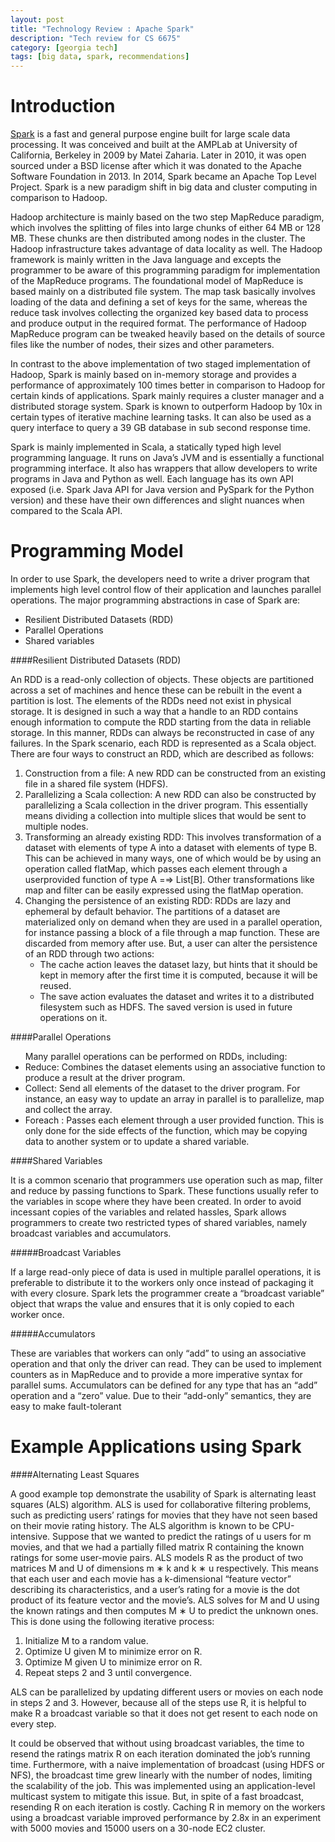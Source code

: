 ```yaml
---
layout: post
title: "Technology Review : Apache Spark"
description: "Tech review for CS 6675"
category: [georgia tech]
tags: [big data, spark, recommendations]
---  
```


Introduction
============

[Spark](http://spark.apache.org/) is a fast and general purpose engine built for large scale data processing. It was conceived and built at the AMPLab at University of California, Berkeley in 2009 by Matei Zaharia. Later in 2010, it was open sourced under a BSD license after which it was donated to the Apache Software Foundation in 2013. In 2014, Spark became an Apache Top Level Project. Spark is a new paradigm shift in big data and cluster computing in comparison to Hadoop.     


Hadoop architecture is mainly based on the two step MapReduce paradigm, which involves the splitting of files into large chunks of either 64 MB or 128 MB. These chunks are then distributed among nodes in the cluster. The Hadoop infrastructure takes advantage of data locality as well. The Hadoop framework is mainly written in the Java language and excepts the programmer to be aware of this programming paradigm for implementation of the MapReduce programs. The foundational model of MapReduce is based mainly on a distributed file system. The map task basically involves loading of the data and defining a set of keys for the same, whereas the reduce task involves collecting the organized key based data to process and produce output in the required format. The performance of Hadoop MapReduce program can be tweaked heavily based on the details of source files like the number of nodes, their sizes and other parameters.     


In contrast to the above implementation of two staged implementation of Hadoop, Spark is mainly based on in-memory storage and provides a performance of approximately 100 times better in comparison to Hadoop for certain kinds of applications. Spark mainly requires a cluster manager and a distributed storage system. Spark is known to outperform Hadoop by 10x in certain types of iterative machine learning tasks. It can also be used as a query interface to query a 39 GB database in sub second response time.    


Spark is mainly implemented in Scala, a statically typed high level programming language. It runs on Java’s JVM and is essentially a functional programming interface. It also has wrappers that allow developers to write programs in Java and Python as well. Each language has its own API exposed (i.e. Spark Java API for Java version and PySpark for the Python version) and these have their own differences and slight nuances when compared to the Scala API.



Programming Model
=================


In order to use Spark, the developers need to write a driver program that implements
high level control flow of their application and launches parallel operations.
The major programming abstractions in case of Spark are:
<ul>
<li>Resilient Distributed Datasets (RDD)</li>
<li>Parallel Operations</li>
<li>Shared variables</li>
</ul>

####Resilient Distributed Datasets (RDD)



An RDD is a read-only collection of objects. These objects are partitioned
across a set of machines and hence these can be rebuilt in the event a partition
is lost. The elements of the RDDs need not exist in physical storage. It is
designed in such a way that a handle to an RDD contains enough information
to compute the RDD starting from the data in reliable storage. In this manner,
RDDs can always be reconstructed in case of any failures. In the Spark scenario,
each RDD is represented as a Scala object. There are four ways to construct an
RDD, which are described as follows:
<ol>
<li>Construction from a file: A new RDD can be constructed from an
existing file in a shared file system (HDFS).</li>
<li> Parallelizing a Scala collection: A new RDD can also be constructed
by parallelizing a Scala collection in the driver program. This essentially
means dividing a collection into multiple slices that would be sent to multiple
nodes.</li>
<li> Transforming an already existing RDD: This involves transformation
of a dataset with elements of type A into a dataset with elements of type
B. This can be achieved in many ways, one of which would be by using
an operation called flatMap, which passes each element through a userprovided
function of type A =⇒ List[B]. Other transformations like map
and filter can be easily expressed using the flatMap operation.</li>
<li> Changing the persistence of an existing RDD: RDDs are lazy and
ephemeral by default behavior. The partitions of a dataset are materialized
only on demand when they are used in a parallel operation, for
instance passing a block of a file through a map function. These are discarded
from memory after use. But, a user can alter the persistence of an
RDD through two actions:
<ul>
<li> The cache action leaves the dataset lazy, but hints that it should be
kept in memory after the first time it is computed, because it will be
reused.</li>
<li> The save action evaluates the dataset and writes it to a distributed
filesystem such as HDFS. The saved version is used in future operations
on it.</li></ul>
</li></ol>


####Parallel Operations


<ul>
Many parallel operations can be performed on RDDs, including:
<li> Reduce: Combines the dataset elements using an associative function to
produce a result at the driver program.</li>
<li> Collect: Send all elements of the dataset to the driver program. For
instance, an easy way to update an array in parallel is to parallelize, map
and collect the array.</li>
<li> Foreach : Passes each element through a user provided function. This is
only done for the side effects of the function, which may be copying data
to another system or to update a shared variable.</li>
</ul>

####Shared Variables



It is a common scenario that programmers use operation such as map, filter
and reduce by passing functions to Spark. These functions usually refer to the
variables in scope where they have been created. In order to avoid incessant
copies of the variables and related hassles, Spark allows programmers to create
two restricted types of shared variables, namely broadcast variables and
accumulators.

#####Broadcast Variables


If a large read-only piece of data is used in multiple parallel operations, it is
preferable to distribute it to the workers only once instead of packaging it with
every closure. Spark lets the programmer create a “broadcast variable” object
that wraps the value and ensures that it is only copied to each worker once.


#####Accumulators


These are variables that workers can only “add” to using an associative operation
and that only the driver can read. They can be used to implement
counters as in MapReduce and to provide a more imperative syntax for parallel
sums. Accumulators can be defined for any type that has an “add” operation
and a “zero” value. Due to their “add-only” semantics, they are easy to make
fault-tolerant




Example Applications using Spark
============




####Alternating Least Squares
<p>
A good example top demonstrate the usability of Spark is alternating least
squares (ALS) algorithm. ALS is used for collaborative filtering problems, such
as predicting users’ ratings for movies that they have not seen based on their
movie rating history. The ALS algorithm is known to be CPU-intensive.
Suppose that we wanted to predict the ratings of u users for m movies, and
that we had a partially filled matrix R containing the known ratings for some
user-movie pairs. ALS models R as the product of two matrices M and U of
dimensions m ∗ k and k ∗ u respectively. This means that each user and each
movie has a k-dimensional “feature vector” describing its characteristics, and a
user’s rating for a movie is the dot product of its feature vector and the movie’s.
ALS solves for M and U using the known ratings and then computes M ∗ U to
predict the unknown ones. This is done using the following iterative process:
<ol>
<li>Initialize M to a random value.</li>
<li>Optimize U given M to minimize error on R.</li>
<li>Optimize M given U to minimize error on R.</li>
<li>Repeat steps 2 and 3 until convergence.</li>
</ol>
ALS can be parallelized by updating different users or movies on each node in
steps 2 and 3. However, because all of the steps use R, it is helpful to make R
a broadcast variable so that it does not get resent to each node on every step.


It could be observed that without using broadcast variables, the time to resend
the ratings matrix R on each iteration dominated the job’s running time.
Furthermore, with a naive implementation of broadcast (using HDFS or NFS),
the broadcast time grew linearly with the number of nodes, limiting the scalability
of the job. This was implemented using an application-level multicast
system to mitigate this issue. But, in spite of a fast broadcast, resending R on
each iteration is costly. Caching R in memory on the workers using a broadcast
variable improved performance by 2.8x in an experiment with 5000 movies and
15000 users on a 30-node EC2 cluster.
</p>
